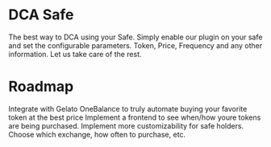 # DCA Safe

The best way to DCA using your Safe. Simply enable our plugin on your safe and set the configurable parameters.
Token, Price, Frequency and any other information. Let us take care of the rest.

# Roadmap
Integrate with Gelato OneBalance to truly automate buying your favorite token at the best price
Implement a frontend to see when/how youre tokens are being purchased.
Implement more customizability for safe holders. Choose which exchange, how often to purchase, etc.